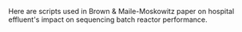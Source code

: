 Here are scripts used in Brown & Maile-Moskowitz paper on hospital effluent's impact on sequencing batch reactor performance. 
